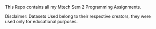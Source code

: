 This Repo contains all my Mtech Sem 2 Programming Assignments.

Disclaimer:
Datasets Used belong to their respective creators, they were used only for educational purposes.
